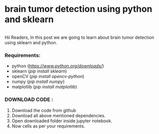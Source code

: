 # brain tumor detection using python and sklearn

<!-- wp:image {"id":21,"sizeSlug":"large","linkDestination":"none","style":{"color":[]}} -->
<figure class="wp-block-image size-large"><img src="https://cwadtech.files.wordpress.com/2021/07/istockphoto-939518752-612x612-1.jpg?w=612" alt="" class="wp-image-21"/></figure>
<!-- /wp:image -->

<!-- wp:paragraph -->
<p>Hii Readers, In this post we are going to learn about brain tumor detection using sklearn and python.</p>
<!-- /wp:paragraph -->

<!-- wp:heading {"level":3} -->
<h3>Requirements:</h3>
<!-- /wp:heading -->

<!-- wp:list -->
<ul><li>python (<a href="https://www.python.org/downloads/"><em>https://www.python.org/downloads/</em></a>)</li><li>sklearn (<em>pip install sklearn</em>)</li><li>openCV (<em>pip install opencv-python</em>)</li><li>numpy (<em>pip install numpy</em>)</li><li>matplotlib (<em>pip install matplotlib</em>)</li></ul>
<!-- /wp:list -->

<!-- wp:heading {"level":3} -->
<h3>DOWNLOAD CODE :</h3>
<!-- /wp:heading -->

<!-- wp:list {"ordered":true} -->
<ol><li>Download the code from github</li><li>Download all above mentioned dependencies.</li><li>Open downloaded folder inside jupyter notebook.</li><li>Now cells as per your requirements.</li></ol>
<!-- /wp:list -->



